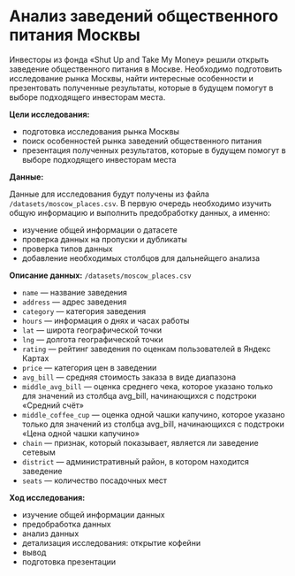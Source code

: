 # Анализ заведений общественного питания Москвы

Инвесторы из фонда «Shut Up and Take My Money» решили открыть заведение общественного питания в Москве. Необходимо подготовить исследование рынка Москвы, найти интересные особенности и презентовать полученные результаты, которые в будущем помогут в выборе подходящего инвесторам места.


**Цели исследования:**
- подготовка исследования рынка Москвы
- поиск особенностей рынка заведений общественного питания
- презентация полученных результатов, которые в будущем помогут в выборе подходящего инвесторам места

**Данные:**

Данные для исследования будут получены из файла `/datasets/moscow_places.csv`. В первую очередь необходимо изучить общую информацию и выполнить предобработку данных, а именно:
- изучение общей информации о датасете
- проверка данных на пропуски и дубликаты
- проверка типов данных
- добавление необходимых столбцов для дальнейщего анализа

**Описание данных:**
`/datasets/moscow_places.csv`
- `name` — название заведения
- `address` — адрес заведения
- `category` — категория заведения
- `hours` — информация о днях и часах работы
- `lat` — широта географической точки
- `lng` — долгота географической точки
- `rating` — рейтинг заведения по оценкам пользователей в Яндекс Картах
- `price` — категория цен в заведении
- `avg_bill` — средняя стоимость заказа в виде диапазона
- `middle_avg_bill` — оценка среднего чека, которое указано только для значений из столбца avg_bill, начинающихся с подстроки «Средний счёт»
- `middle_coffee_cup` — оценка одной чашки капучино, которое указано только для значений из столбца avg_bill, начинающихся с подстроки «Цена одной чашки капучино»
- `chain` — признак, который показывает, является ли заведение сетевым 
- `district` — административный район, в котором находится заведение
- `seats` — количество посадочных мест

**Ход исследования:**
- изучение общей информации данных
- предобработка данных
- анализ данных
- детализация исследования: открытие кофейни
- вывод
- подготовка презентации
